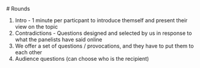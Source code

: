# Rounds
1. Intro - 1 minute per particpant to introduce themself and present their view on the topic
2. Contradictions - Questions designed and selected by us in response to what the panelists have said online
3. We offer a set of questions / provocations, and they have to put them to each other
4. Audience questions (can choose who is the recipient)